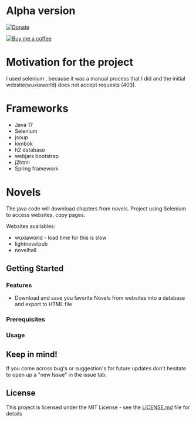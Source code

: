 # Alpha version

[![Donate](https://img.shields.io/badge/Donate-PayPal-green.svg)](https://www.paypal.com/donate/?hosted_button_id=YTFGHACH5Y8F2)

[![Buy me a coffee](https://www.buymeacoffee.com/assets/img/custom_images/orange_img.png)](https://www.buymeacoffee.com/victormendeslc)


# Motivation for the project
I used selenium , because it was a manual process that I did and the initial website(wuxiaworld) does not accept requests (403).

# Frameworks
- Java 17
- Selenium
- jsoup
- lombok
- h2 database
- webjars bootstrap
- j2html
- Spring framework

# Novels
The java code will download chapters from novels.
Project using Selenium to access websites, copy pages.

Websites availables:
- wuxiaworld - load time for this is slow
- lightnovelpub
- novelhall

## Getting Started


### Features

- Download and save you favorite Novels from websites into a database and export to HTML file

### Prerequisites


### Usage


## Keep in mind!

If you come across bug's or suggestion's for future updates don't hesitate to open up a "new Issue" in the issue tab.

## License

This project is licensed under the MIT License - see the [LICENSE.md](license.md) file for details